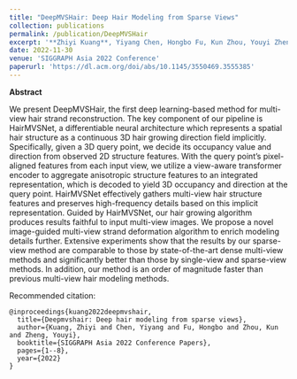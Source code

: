 ```yaml
---
title: "DeepMVSHair: Deep Hair Modeling from Sparse Views"
collection: publications
permalink: /publication/DeepMVSHair
excerpt: '**Zhiyi Kuang**, Yiyang Chen, Hongbo Fu, Kun Zhou, Youyi Zheng'
date: 2022-11-30
venue: 'SIGGRAPH Asia 2022 Conference'
paperurl: 'https://dl.acm.org/doi/abs/10.1145/3550469.3555385'
---
```


**Abstract**

We present DeepMVSHair, the first deep learning-based method for multi-view hair strand reconstruction. The key component of our pipeline is HairMVSNet, a differentiable neural architecture which represents a spatial hair structure as a continuous 3D hair growing direction field implicitly. Specifically, given a 3D query point, we decide its occupancy value and direction from observed 2D structure features. With the query point’s pixel-aligned features from each input view, we utilize a view-aware transformer encoder to aggregate anisotropic structure features to an integrated representation, which is decoded to yield 3D occupancy and direction at the query point. HairMVSNet effectively gathers multi-view hair structure features and preserves high-frequency details based on this implicit representation. Guided by HairMVSNet, our hair growing algorithm produces results faithful to input multi-view images. We propose a novel image-guided multi-view strand deformation algorithm to enrich modeling details further. Extensive experiments show that the results by our sparse-view method are comparable to those by state-of-the-art dense multi-view methods and significantly better than those by single-view and sparse-view methods. In addition, our method is an order of magnitude faster than previous multi-view hair modeling methods.

Recommended citation:

```
@inproceedings{kuang2022deepmvshair,
  title={Deepmvshair: Deep hair modeling from sparse views},
  author={Kuang, Zhiyi and Chen, Yiyang and Fu, Hongbo and Zhou, Kun and Zheng, Youyi},
  booktitle={SIGGRAPH Asia 2022 Conference Papers},
  pages={1--8},
  year={2022}
}
```
